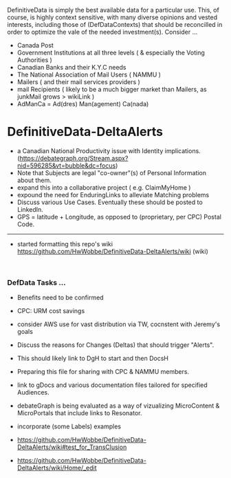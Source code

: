 DefinitiveData is simply the best available data for a particular use.  This, of course, is highly context sensitive, with many diverse opinions and vested interests, including those of (DefDataContexts) that should be reconcilled in order to optimize the vale of the needed investment(s).  Consider ...

* Canada Post
* Government Institutions at all three levels ( & especially the Voting Authorities )
* Canadian Banks and their K.Y.C needs
* The National Association of Mail Users ( NAMMU )
* Mailers ( and their mail services providers )
* mail Recipients ( likely to be a much bigger market than Mailers, as junkMail grows > wikiLink )
* AdManCa = Ad(dres) Man(agement) Ca(nada) 

# DefinitiveData-DeltaAlerts

* a Canadian National Productivity issue with Identity implications. (https://debategraph.org/Stream.aspx?nid=596285&vt=bubble&dc=focus)
* Note that Subjects are legal "co-owner"(s) of Personal Information about them.
* expand this into a collaborative project ( e.g. ClaimMyHome )
* expound the need for EnduringLinks to alleviate Matching problems
* Discuss various Use Cases.  Eventually these should be posted to LinkedIn.
* GPS = latitude + Longitude, as opposed to (proprietary, per CPC) Postal Code.

<hr>

* started formatting this repo's wiki https://github.com/HwWobbe/DefinitiveData-DeltaAlerts/wiki (wiki)

<br>

### DefData Tasks ...

* Benefits need to be confirmed
* CPC: URM cost savings
* consider AWS use for vast distribution via TW, cocnstent with Jeremy's goals
* Discuss the reasons for Changes (Deltas) that should trigger "Alerts".
* This should likely link to DgH to start and then DocsH
* Preparing this file for sharing with CPC & NAMMU members.
* link to gDocs and various documentation files tailored for specified Audiences.
* debateGraph is being evaluated as a way of vizualizing MicroContent & MicroPortals that include links to Resonator.
* incorporate (some Labels) examples

* https://github.com/HwWobbe/DefinitiveData-DeltaAlerts/wiki#test_for_TransClusion
* https://github.com/HwWobbe/DefinitiveData-DeltaAlerts/wiki/Home/_edit
